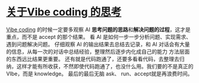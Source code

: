 # [关于Vibe coding 的思考](https://github.com/sunyuan686/blog/issues/23)

[Vibe coding](https://en.wikipedia.org/wiki/Vibe_coding) 的时候一定要多观察 AI **思考问题的思路**和**解决问题的过程**，这才是重点，而不是 accept 的那个结果。
看 AI 是如何一步一步分析问题、实现需求、遇到问题解决问题。
仔细观察 AI 的输出结果去总结去记录，和 AI 对话会有大量的信息，从每一次的对话中总结经验，整理然后逐步内化成自己的能力
方法层面的东西远比结果更重要。
还有就是代码跑通了，还要多看看代码，去整理去归纳，这样才能有所收获，不然即使代码跑通了，也没什么用。我们要的不是真正的 VIbe，而是 knowledge。
最后的最后无脑 ask、 run、accept就是再浪费时间。
